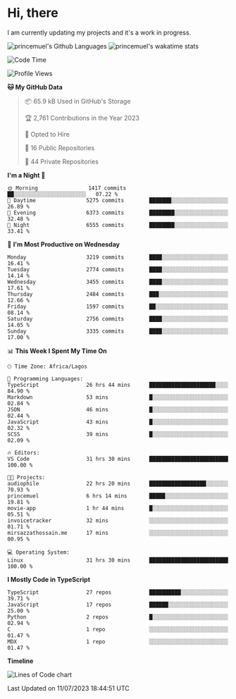 # Hi, there

I am currently updating my projects and it's a work in progress.

![princemuel's Github Languages](https://github-readme-stats.vercel.app/api/top-langs/?username=princemuel&text_color=586069&layout=compact&hide_border=true&title_color=0366d6&count_private=true&include_all_commits=true&theme=tokyonight&show_icons=true)
![princemuel's wakatime stats](https://github-readme-stats.vercel.app/api/wakatime?username=princemuel&text_color=586069&layout=compact&hide_border=true&title_color=0366d6&count_private=true&include_all_commits=true&theme=tokyonight&show_icons=true)

<!--START_SECTION:waka-->
![Code Time](http://img.shields.io/badge/Code%20Time-2%2C612%20hrs%2014%20mins-blue)

![Profile Views](http://img.shields.io/badge/Profile%20Views-58-blue)

**🐱 My GitHub Data** 

> 📦 65.9 kB Used in GitHub's Storage 
 > 
> 🏆 2,761 Contributions in the Year 2023
 > 
> 💼 Opted to Hire
 > 
> 📜 16 Public Repositories 
 > 
> 🔑 44 Private Repositories 
 > 
**I'm a Night 🦉** 

```text
🌞 Morning                1417 commits        ██░░░░░░░░░░░░░░░░░░░░░░░   07.22 % 
🌆 Daytime                5275 commits        ███████░░░░░░░░░░░░░░░░░░   26.89 % 
🌃 Evening                6373 commits        ████████░░░░░░░░░░░░░░░░░   32.48 % 
🌙 Night                  6555 commits        ████████░░░░░░░░░░░░░░░░░   33.41 % 
```
📅 **I'm Most Productive on Wednesday** 

```text
Monday                   3219 commits        ████░░░░░░░░░░░░░░░░░░░░░   16.41 % 
Tuesday                  2774 commits        ████░░░░░░░░░░░░░░░░░░░░░   14.14 % 
Wednesday                3455 commits        ████░░░░░░░░░░░░░░░░░░░░░   17.61 % 
Thursday                 2484 commits        ███░░░░░░░░░░░░░░░░░░░░░░   12.66 % 
Friday                   1597 commits        ██░░░░░░░░░░░░░░░░░░░░░░░   08.14 % 
Saturday                 2756 commits        ████░░░░░░░░░░░░░░░░░░░░░   14.05 % 
Sunday                   3335 commits        ████░░░░░░░░░░░░░░░░░░░░░   17.00 % 
```


📊 **This Week I Spent My Time On** 

```text
🕑︎ Time Zone: Africa/Lagos

💬 Programming Languages: 
TypeScript               26 hrs 44 mins      █████████████████████░░░░   84.90 % 
Markdown                 53 mins             █░░░░░░░░░░░░░░░░░░░░░░░░   02.84 % 
JSON                     46 mins             █░░░░░░░░░░░░░░░░░░░░░░░░   02.44 % 
JavaScript               43 mins             █░░░░░░░░░░░░░░░░░░░░░░░░   02.32 % 
SCSS                     39 mins             █░░░░░░░░░░░░░░░░░░░░░░░░   02.09 % 

🔥 Editors: 
VS Code                  31 hrs 30 mins      █████████████████████████   100.00 % 

🐱‍💻 Projects: 
audiophile               22 hrs 20 mins      ██████████████████░░░░░░░   70.93 % 
princemuel               6 hrs 14 mins       █████░░░░░░░░░░░░░░░░░░░░   19.81 % 
movie-app                1 hr 44 mins        █░░░░░░░░░░░░░░░░░░░░░░░░   05.51 % 
invoicetracker           32 mins             ░░░░░░░░░░░░░░░░░░░░░░░░░   01.71 % 
mirsazzathossain.me      17 mins             ░░░░░░░░░░░░░░░░░░░░░░░░░   00.95 % 

💻 Operating System: 
Linux                    31 hrs 30 mins      █████████████████████████   100.00 % 
```

**I Mostly Code in TypeScript** 

```text
TypeScript               27 repos            ██████████░░░░░░░░░░░░░░░   39.71 % 
JavaScript               17 repos            ██████░░░░░░░░░░░░░░░░░░░   25.00 % 
Python                   2 repos             █░░░░░░░░░░░░░░░░░░░░░░░░   02.94 % 
C                        1 repo              ░░░░░░░░░░░░░░░░░░░░░░░░░   01.47 % 
MDX                      1 repo              ░░░░░░░░░░░░░░░░░░░░░░░░░   01.47 % 
```



**Timeline**

![Lines of Code chart](https://raw.githubusercontent.com/princemuel/princemuel/main/assets/bar_graph.png)


 Last Updated on 11/07/2023 18:44:51 UTC
<!--END_SECTION:waka-->
